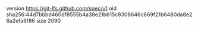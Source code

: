 version https://git-lfs.github.com/spec/v1
oid sha256:44d7bbbd460df8555b4a38e21b615c8308646c669f21b6480da8e26a2efa6f86
size 2090
